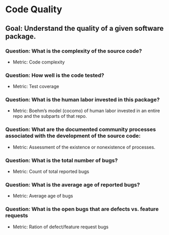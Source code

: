 # Code Quality

## Goal: Understand the quality of a given software package.

### Question: What is the complexity of the source code? 

- Metric: Code complexity

### Question: How well is the code tested? 

- Metric: Test coverage

### Question: What is the human labor invested in this package? 

- Metric: Boehm’s model (cocomo) of human labor invested in an entire repo and the subparts of that repo. 

### Question: What are the documented community processes associated with the development of the source code: 

- Metric: Assessment of the existence or nonexistence of processes. 

### Question: What is the total number of bugs? 

- Metric: Count of total reported bugs 

### Question: What is the average age of reported bugs? 

- Metric: Average age of bugs

### Question: What is the open bugs that are defects vs. feature requests

- Metric: Ration of defect/feature request bugs
